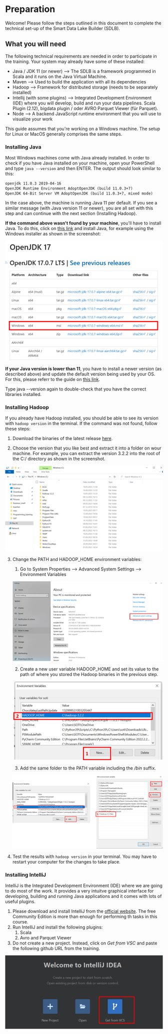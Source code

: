 # Preparation

Welcome! Please follow the steps outlined in this document to complete the technical set-up of the Smart Data Lake Builder (SDLB). 

## What you will need

The following technical requirements are needed in order to participate in the training. Your system may already have some of these installed:
- Java / JDK 11 (or newer) --> The SDLB is a framework programmed in Scala and it runs on the Java Virtual Machine.
- Maven --> Used to build the application with all its dependencies
- Hadoop --> Framework for distributed storage (needs to be separately installed)
- Intellij (with some plugins) --> Integrated Development Environment (IDE) where you will develop, build and run your data pipelines. Scala Plugin (2.12), bigdata plugin / oder AVRO Parquet Viewer (für Parquet). 
- Node --> A backend JavaScript runtime environment that you will use to visualize your work

This guide assumes that you're working on a Windows machine. The setup for Linux or MacOS generally comprises the same steps. 

### Installing Java
Most Windows machines come with Java already installed. In order to check if you have Java installed on your machine, open your PowerShell and type `java --version` and then ENTER. The output should look similar to this:

```
openjdk 11.0.3 2019-04-16
OpenJDK Runtime Environment AdoptOpenJDK (build 11.0.3+7)
OpenJDK 64-Bit Server VM AdoptOpenJDK (build 11.0.3+7, mixed mode)
``` 

In the case above, the machine is running Java 11 per default. If you see a similar message (with Java version 11 or newer), you are all set with this step and can continue with the next section (Installing Hadoop).

**If the command above wasn't found by your machine**, you'll have to install Java. To do this, click on [this link](https://learn.microsoft.com/en-us/java/openjdk/download) and install Java, for example using the Windows installer as shown in the screenshot:

![](/presentation/images/install_java.png)

**If your Java version is lower than 11**, you have to install a newer version (as described above) and update the default version being used by your OS. For this, please referr to the guide on [this link](https://www.happycoders.eu/java/how-to-switch-multiple-java-versions-windows/).

Type java --version again to double-check that you have the correct libraries installed.

### Installing Hadoop

If you already have Hadoop installed, you should be able to see its version with `hadoop version` in the terminal. If the command was not found, follow these steps:

1. Download the binaries of the latest release [here](https://github.com/cdarlint/winutils/archive/refs/heads/master.zip).

2. Choose the version that you like best and extract it into a folder on wour machine. For example, you can extract the version 3.2.2 into the root of the C:/ directory as shown in the screenshot.

![](/presentation/images/hadoop_binaries.png)

3. Change the PATH and HADOOP_HOME environment variables:
   1. Go to System Properties --> Advanced System Settings --> Environment Variables

   ![](/presentation/images/advanced_system_settings.png)

   2. Create a new user variable HADOOP_HOME and set its value to the path of where you stored the Hadoop binaries in the previous step.

   ![](/presentation/images/hadoop_home_var.png)
   
   3. Add the same folder to the PATH variable including the */bin* suffix.

   ![](/presentation/images/hadoop_bins_1.png)

4. Test the results with `hadoop version` in your terminal. You may have to restart your computer for the changes to take place.


### Installing IntelliJ

IntelliJ is the Integrated Development Environment (IDE) where we are going to do most of the work. It provides a very intuitve graphical interface for developing, building and running Java applications and it comes with lots of useful plugins.

1. Please download and install IntelliJ from the [official website](https://www.jetbrains.com/idea/download). The free Community Edition is more than enough for performing th tasks in this course.
2. Run IntelliJ and install the following plugins:
   1. Scala
   2. Avro and Parquet Viewer
3. Do not create a new project. Instead, click on *Get from VSC* and paste the following github URL from the training. 

![](/presentation/images/get_from_vcs.png)







